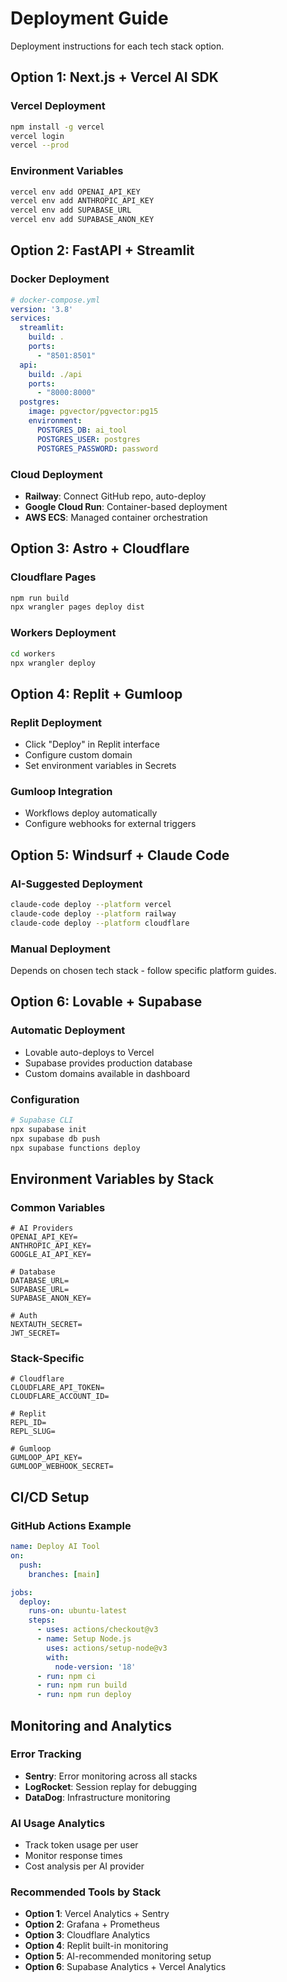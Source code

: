 # Deployment Guide

Deployment instructions for each tech stack option.

## Option 1: Next.js + Vercel AI SDK

### Vercel Deployment
```bash
npm install -g vercel
vercel login
vercel --prod
```

### Environment Variables
```bash
vercel env add OPENAI_API_KEY
vercel env add ANTHROPIC_API_KEY
vercel env add SUPABASE_URL
vercel env add SUPABASE_ANON_KEY
```

## Option 2: FastAPI + Streamlit

### Docker Deployment
```yaml
# docker-compose.yml
version: '3.8'
services:
  streamlit:
    build: .
    ports:
      - "8501:8501"
  api:
    build: ./api
    ports:
      - "8000:8000"
  postgres:
    image: pgvector/pgvector:pg15
    environment:
      POSTGRES_DB: ai_tool
      POSTGRES_USER: postgres
      POSTGRES_PASSWORD: password
```

### Cloud Deployment
- **Railway**: Connect GitHub repo, auto-deploy
- **Google Cloud Run**: Container-based deployment
- **AWS ECS**: Managed container orchestration

## Option 3: Astro + Cloudflare

### Cloudflare Pages
```bash
npm run build
npx wrangler pages deploy dist
```

### Workers Deployment
```bash
cd workers
npx wrangler deploy
```

## Option 4: Replit + Gumloop

### Replit Deployment
- Click "Deploy" in Replit interface
- Configure custom domain
- Set environment variables in Secrets

### Gumloop Integration
- Workflows deploy automatically
- Configure webhooks for external triggers

## Option 5: Windsurf + Claude Code

### AI-Suggested Deployment
```bash
claude-code deploy --platform vercel
claude-code deploy --platform railway
claude-code deploy --platform cloudflare
```

### Manual Deployment
Depends on chosen tech stack - follow specific platform guides.

## Option 6: Lovable + Supabase

### Automatic Deployment
- Lovable auto-deploys to Vercel
- Supabase provides production database
- Custom domains available in dashboard

### Configuration
```bash
# Supabase CLI
npx supabase init
npx supabase db push
npx supabase functions deploy
```

## Environment Variables by Stack

### Common Variables
```env
# AI Providers
OPENAI_API_KEY=
ANTHROPIC_API_KEY=
GOOGLE_AI_API_KEY=

# Database
DATABASE_URL=
SUPABASE_URL=
SUPABASE_ANON_KEY=

# Auth
NEXTAUTH_SECRET=
JWT_SECRET=
```

### Stack-Specific
```env
# Cloudflare
CLOUDFLARE_API_TOKEN=
CLOUDFLARE_ACCOUNT_ID=

# Replit
REPL_ID=
REPL_SLUG=

# Gumloop
GUMLOOP_API_KEY=
GUMLOOP_WEBHOOK_SECRET=
```

## CI/CD Setup

### GitHub Actions Example
```yaml
name: Deploy AI Tool
on:
  push:
    branches: [main]

jobs:
  deploy:
    runs-on: ubuntu-latest
    steps:
      - uses: actions/checkout@v3
      - name: Setup Node.js
        uses: actions/setup-node@v3
        with:
          node-version: '18'
      - run: npm ci
      - run: npm run build
      - run: npm run deploy
```

## Monitoring and Analytics

### Error Tracking
- **Sentry**: Error monitoring across all stacks
- **LogRocket**: Session replay for debugging
- **DataDog**: Infrastructure monitoring

### AI Usage Analytics
- Track token usage per user
- Monitor response times
- Cost analysis per AI provider

### Recommended Tools by Stack
- **Option 1**: Vercel Analytics + Sentry
- **Option 2**: Grafana + Prometheus
- **Option 3**: Cloudflare Analytics
- **Option 4**: Replit built-in monitoring
- **Option 5**: AI-recommended monitoring setup
- **Option 6**: Supabase Analytics + Vercel Analytics
